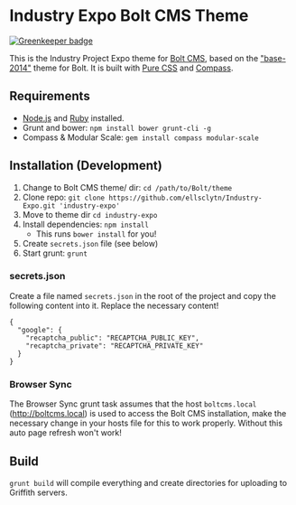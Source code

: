 # Industry Expo Bolt CMS Theme

[![Greenkeeper badge](https://badges.greenkeeper.io/ellsclytn/Industry-Expo.svg)](https://greenkeeper.io/)

This is the Industry Project Expo theme for [Bolt CMS](https://bolt.cm), based on the ["base-2014"](https://github.com/bolt/base-2014) theme for Bolt. It is built with [Pure CSS](http://purecss.io) and [Compass](http://compass-style.org).

## Requirements

* [Node.js](https://nodejs.org/en/) and [Ruby](https://www.ruby-lang.org/en/) installed.
* Grunt and bower: `npm install bower grunt-cli -g`
* Compass & Modular Scale: `gem install compass modular-scale`

## Installation (Development)

1. Change to Bolt CMS theme/ dir: `cd /path/to/Bolt/theme`
2. Clone repo: `git clone https://github.com/ellsclytn/Industry-Expo.git 'industry-expo'`
3. Move to theme dir `cd industry-expo`
4. Install dependencies: `npm install`
    * This runs `bower install` for you!
5. Create `secrets.json` file (see below)
6. Start grunt: `grunt`

### secrets.json

Create a file named `secrets.json` in the root of the project and copy the following content into it. Replace the necessary content!

```
{
  "google": {
    "recaptcha_public": "RECAPTCHA_PUBLIC_KEY",
    "recaptcha_private": "RECAPTCHA_PRIVATE_KEY"
  }
}
```

### Browser Sync

The Browser Sync grunt task assumes that the host `boltcms.local` (<http://boltcms.local>) is used to access the Bolt CMS installation, make the necessary change in your hosts file for this to work properly. Without this auto page refresh won't work!

## Build

`grunt build` will compile everything and create directories for uploading to Griffith servers.
